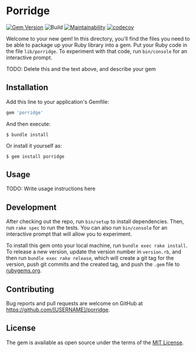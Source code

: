 # Porridge
[![Gem Version](https://badge.fury.io/rb/porridge.svg)](https://badge.fury.io/rb/porridge)
![Build](https://github.com/<OWNER>/<REPOSITORY>/actions/workflows/build.yml/badge.svg)
[![Maintainability](https://api.codeclimate.com/v1/badges/9c3a8a230097bac612e3/maintainability)](https://codeclimate.com/github/jacoblockard99/porridge/maintainability)
[![codecov](https://codecov.io/gh/jacoblockard99/porridge/branch/master/graph/badge.svg?token=V9GxyepasN)](https://codecov.io/gh/jacoblockard99/porridge)

Welcome to your new gem! In this directory, you'll find the files you need to be able to package up your Ruby library into a gem. Put your Ruby code in the file `lib/porridge`. To experiment with that code, run `bin/console` for an interactive prompt.

TODO: Delete this and the text above, and describe your gem

## Installation

Add this line to your application's Gemfile:

```ruby
gem 'porridge'
```

And then execute:

    $ bundle install

Or install it yourself as:

    $ gem install porridge

## Usage

TODO: Write usage instructions here

## Development

After checking out the repo, run `bin/setup` to install dependencies. Then, run `rake spec` to run the tests. You can also run `bin/console` for an interactive prompt that will allow you to experiment.

To install this gem onto your local machine, run `bundle exec rake install`. To release a new version, update the version number in `version.rb`, and then run `bundle exec rake release`, which will create a git tag for the version, push git commits and the created tag, and push the `.gem` file to [rubygems.org](https://rubygems.org).

## Contributing

Bug reports and pull requests are welcome on GitHub at https://github.com/[USERNAME]/porridge.

## License

The gem is available as open source under the terms of the [MIT License](https://opensource.org/licenses/MIT).
